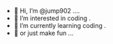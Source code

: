 - 👋 Hi, I’m @jump902 ....
- 👀 I’m interested in coding .
- 🌱 I’m currently learning coding .
- 🌱 or just make fun ...

<!---
jump902/jump902 is a ✨ special ✨ repository because its `README.md` (this file) appears on your GitHub profile.
You can click the Preview link to take a look at your changes.
--->
